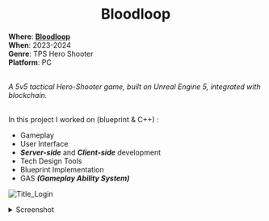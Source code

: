 <h1 align="center"> Bloodloop </h1>
<b>Where</b>: <a href="https://bloodloop.org"> <b>Bloodloop</b> </a><br />
<b>When</b>: 2023-2024 <br />
<b>Genre</b>: TPS Hero Shooter  <br />
<b>Platform</b>: PC <br /><br />
  
<i> A 5v5 tactical Hero-Shooter game, built on Unreal Engine 5, integrated with blockchain.</i> <br /><br />


In this project I worked on (blueprint & C++) :

- Gameplay 
- User Interface
- _**Server-side**_ and _**Client-side**_ development
- Tech Design Tools
- Blueprint Implementation
- GAS _**(Gameplay Ability System)**_ 


![Title_Login](https://github.com/samarancona/Portfolio/assets/73015308/7e0dac5f-6714-4acd-8537-f6ed76383510)



<details><summary>Screenshot</summary>
  <p align="center">
  </p>
</details>
